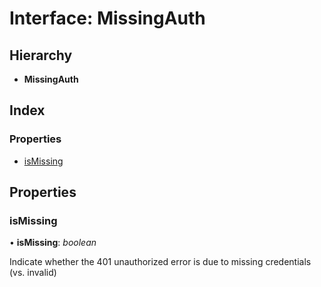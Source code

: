 
# Interface: MissingAuth

## Hierarchy

* **MissingAuth**

## Index

### Properties

* [isMissing](_boom_8_0_1_index_d_.unauthorized.missingauth.md#ismissing)

## Properties

###  isMissing

• **isMissing**: *boolean*

Indicate whether the 401 unauthorized error is due to missing credentials (vs. invalid)
